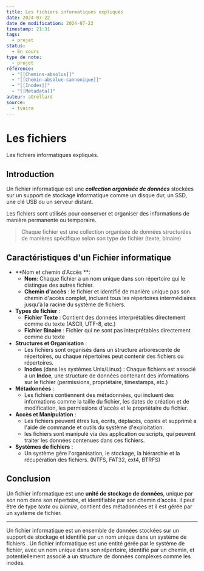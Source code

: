 ```yaml
---
title: Les fichiers informatiques expliqués
date: 2024-07-22
date de modification: 2024-07-22
timestamp: 21:31
tags:
  - projet
status:
  - En cours
type de note:
  - projet
référence:
  - "[[Chemins-absolus]]"
  - "[[Chemin-absolue-cannonique]]"
  - "[[Inodes]]"
  - "[[Metadata]]"
auteur: aGrellard
source:
  - tvaira
---
```

# Les fichiers
Les fichiers informatiques expliqués.

## Introduction

Un fichier informatique est une ***collection organisée de données*** stockées sur un support de stockage informatique comme un disque dur, un SSD, une clé USB ou un serveur distant. 

Les fichiers sont utilisés pour conserver et organiser des informations de manière permanente ou temporaire.

>Chaque fichier est une collection organisée de données structurées de manières spécifique selon son type de fichier (texte, binaire)

## Caractéristiques d'un Fichier informatique

- **Nom et chemin d'Accès **:
	- **Nom**: Chaque fichier a un nom unique dans son répertoire qui le distingue des autres fichier.
	- **Chemin d'accès** : le fichier et identifié de manière unique pas son chemin d'accès complet, incluant tous les répertoires intermédiaires jusqu'à la racine du système de fichiers.
- **Types de fichier** :
	- **Fichier Texte** : Contient des données interprétables directement comme du texte (ASCII, UTF-8, etc.)
	- **Fichier Binaire** : Fichier qui ne sont pas interprétables directement comme du texte
- **Structures et Organisation** :
	- Les fichiers sont organisés dans un structure arborescente de répertoires, ou chaque répertoires peut contenir des fichiers ou répertoires.
	- **Inodes** (dans les systèmes Unix/Linux) : Chaque fichiers est associé a un **Indoe**, une structure de données contenant des informations sur le fichier (permissions, propriétaire, timestamps, etc.)
- **Métadonnées** :
	- Les fichiers contiennent des métadonnées, qui incluent des informations comme la taille du fichier, les dates de création et de modification, les permissions d'accès et le propriétaire du fichier.
- **Accès et Manipulation** :
	- Les fichiers peuvent êtres lus, écrits, déplacés, copiés et supprimé a l'aide de commande et outils du système d'exploitation.
	- les fichiers sont manipulé via des application ou scripts, qui peuvent traiter les données contenues dans ces fichiers.
- **Systèmes de fichiers** :
	- Un système gère l'organisation, le stockage, la hiérarchie et la récupération des fichiers. (NTFS, FAT32, ext4, BTRFS)

## Conclusion
Un fichier informatique est une **unité de stockage de données**, unique par son nom dans son répertoire, et identifiable par son chemin d’accès. il peut être de type *texte* ou *bianire*, contient des métadonnées et il est gérée par un système de fichier. 

---

Un fichier informatique est un ensemble de données stockées sur un support de stockage et identifié par un nom unique dans un système de fichiers .
Un fichier informatique est une entité gérée par le système de fichier, avec un nom unique dans son répertoire, identifié par un chemin, et potentiellement associé a un structure de données complexes comme les inodes.
